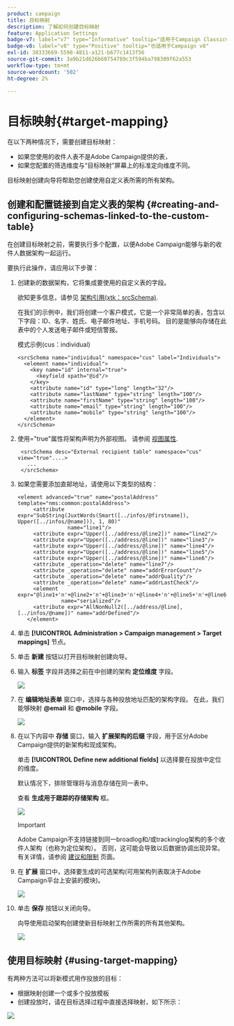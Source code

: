 ```yaml
---
product: campaign
title: 目标映射
description: 了解如何创建目标映射
feature: Application Settings
badge-v7: label="v7" type="Informative" tooltip="适用于Campaign Classicv7"
badge-v8: label="v8" type="Positive" tooltip="也适用于Campaign v8"
exl-id: 38333669-5598-4811-a121-b677c1413f56
source-git-commit: 3a9b21d626b60754789c3f594ba798309f62a553
workflow-type: tm+mt
source-wordcount: '502'
ht-degree: 2%

---
```


# 目标映射{#target-mapping}



在以下两种情况下，需要创建目标映射：

* 如果您使用的收件人表不是Adobe Campaign提供的表，
* 如果您配置的筛选维度与“目标映射”屏幕上的标准定向维度不同。

目标映射创建向导将帮助您创建使用自定义表所需的所有架构。

## 创建和配置链接到自定义表的架构 {#creating-and-configuring-schemas-linked-to-the-custom-table}

在创建目标映射之前，需要执行多个配置，以便Adobe Campaign能够与新的收件人数据架构一起运行。

要执行此操作，请应用以下步骤：

1. 创建新的数据架构，它将集成要使用的自定义表的字段。

   欲知更多信息，请参见 [架构引用(xtk：srcSchema)](../../configuration/using/about-schema-reference.md).

   在我们的示例中，我们将创建一个客户模式，它是一个非常简单的表，包含以下字段：ID、名字、姓氏、电子邮件地址、手机号码。 目的是能够向存储在此表中的个人发送电子邮件或短信警报。

   模式示例(cus：individual)

   ```
   <srcSchema name="individual" namespace="cus" label="Individuals">
     <element name="individual">
       <key name="id" internal="true">
         <keyfield xpath="@id"/>
       </key>
       <attribute name="id" type="long" length="32"/>
       <attribute name="lastName" type="string" length="100"/>
       <attribute name="firstName" type="string" length="100"/>
       <attribute name="email" type="string" length="100"/>
       <attribute name="mobile" type="string" length="100"/>
     </element>
   </srcSchema>
   ```

1. 使用=&quot;true&quot;属性将架构声明为外部视图。 请参阅 [视图属性](../../configuration/using/schema-characteristics.md#the-view-attribute).

   ```
    <srcSchema desc="External recipient table" namespace="cus" view="true"....>
      ...
    </srcSchema>
   ```

1. 如果您需要添加直邮地址，请使用以下类型的结构：

   ```
   <element advanced="true" name="postalAddress" template="nms:common:postalAddress">
        <attribute expr="SubString(JuxtWords(Smart([../infos/@firstname]), Upper([../infos/@name])), 1, 80)"
                   name="line1"/>
        <attribute expr="Upper([../address/@line2])" name="line2"/>
        <attribute expr="Upper([../address/@line])" name="line3"/>
        <attribute expr="Upper([../address/@line])" name="line4"/>
        <attribute expr="Upper([../address/@line])" name="line5"/>
        <attribute expr="Upper([../address/@line])" name="line6"/>
        <attribute _operation="delete" name="line7"/>
        <attribute _operation="delete" name="addrErrorCount"/>
        <attribute _operation="delete" name="addrQuality"/>
        <attribute _operation="delete" name="addrLastCheck"/>
        <element expr="@line1+'n'+@line2+'n'+@line3+'n'+@line4+'n'+@line5+'n'+@line6"
                 name="serialized"/>
        <attribute expr="AllNonNull2([../address/@line], [../infos/@name])" name="addrDefined"/>
      </element>
   ```

1. 单击 **[!UICONTROL Administration > Campaign management > Target mappings]** 节点。
1. 单击 **新建** 按钮以打开目标映射创建向导。
1. 输入 **标签** 字段并选择之前在中创建的架构 **定位维度** 字段。

   ![](assets/mapping_diffusion_wizard_1.png)

1. 在 **编辑地址表单** 窗口中，选择与各种投放地址匹配的架构字段。 在此，我们能够映射 **@email** 和 **@mobile** 字段。

   ![](assets/mapping_diffusion_wizard_2.png)

1. 在以下内容中 **存储** 窗口，输入 **扩展架构的后缀** 字段，用于区分Adobe Campaign提供的新架构和现成架构。

   单击 **[!UICONTROL Define new additional fields]** 以选择要在投放中定位的维度。

   默认情况下，排除管理将与消息存储在同一表中。

   查看 **生成用于跟踪的存储架构** 框。

   ![](assets/mapping_diffusion_wizard_3.png)

   >[!IMPORTANT]
   >
   >Adobe Campaign不支持链接到同一broadlog和/或trackinglog架构的多个收件人架构（也称为定位架构）。 否则，这可能会导致以后数据协调出现异常。 有关详情，请参阅 [建议和限制](../../configuration/using/about-custom-recipient-table.md) 页面。

1. 在 **扩展** 窗口中，选择要生成的可选架构(可用架构列表取决于Adobe Campaign平台上安装的模块)。

   ![](assets/mapping_diffusion_wizard_4.png)

1. 单击 **保存** 按钮以关闭向导。

   向导使用启动架构创建使新目标映射工作所需的所有其他架构。

   ![](assets/mapping_schema_list.png)

## 使用目标映射 {#using-target-mapping}

有两种方法可以将新模式用作投放的目标：

* 根据映射创建一个或多个投放模板
* 创建投放时，请在目标选择过程中直接选择映射，如下所示：

![](assets/mapping_selection_ciblage.png)
